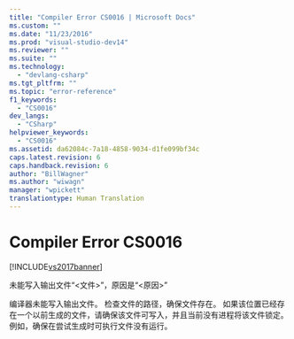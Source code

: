 ```yaml
---
title: "Compiler Error CS0016 | Microsoft Docs"
ms.custom: ""
ms.date: "11/23/2016"
ms.prod: "visual-studio-dev14"
ms.reviewer: ""
ms.suite: ""
ms.technology: 
  - "devlang-csharp"
ms.tgt_pltfrm: ""
ms.topic: "error-reference"
f1_keywords: 
  - "CS0016"
dev_langs: 
  - "CSharp"
helpviewer_keywords: 
  - "CS0016"
ms.assetid: da62084c-7a18-4858-9034-d1fe099bf34c
caps.latest.revision: 6
caps.handback.revision: 6
author: "BillWagner"
ms.author: "wiwagn"
manager: "wpickett"
translationtype: Human Translation
---
```

# Compiler Error CS0016
[!INCLUDE[vs2017banner](../../../csharp/includes/vs2017banner.md)]

未能写入输出文件“\<文件\>”，原因是“\<原因\>”  
  
 编译器未能写入输出文件。  检查文件的路径，确保文件存在。  如果该位置已经存在一个以前生成的文件，请确保该文件可写入，并且当前没有进程将该文件锁定。  例如，确保在尝试生成时可执行文件没有运行。